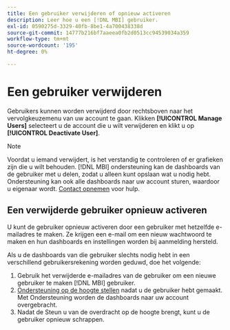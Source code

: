 ```yaml
---
title: Een gebruiker verwijderen of opnieuw activeren
description: Leer hoe u een [!DNL MBI] gebruiker.
exl-id: 0590275d-3329-40fb-8be1-4a700438338d
source-git-commit: 14777b216bf7aaeea0fb2d0513cc94539034a359
workflow-type: tm+mt
source-wordcount: '195'
ht-degree: 0%

---
```


# Een gebruiker verwijderen

Gebruikers kunnen worden verwijderd door rechtsboven naar het vervolgkeuzemenu van uw account te gaan. Klikken **[!UICONTROL Manage Users]** selecteert u de account die u wilt verwijderen en klikt u op **[!UICONTROL Deactivate User]**.

>[!NOTE]
>
>Voordat u iemand verwijdert, is het verstandig te controleren of er grafieken zijn die u wilt behouden. [!DNL MBI] ondersteuning kan de dashboards van de gebruiker met u delen, zodat u alleen kunt opslaan wat u nodig hebt. Ondersteuning kan ook alle dashboards naar uw account sturen, waardoor u eigenaar wordt. [Contact opnemen](../../guide-overview.md) voor hulp.

## Een verwijderde gebruiker opnieuw activeren

U kunt de gebruiker opnieuw activeren door een gebruiker met hetzelfde e-mailadres te maken. Ze krijgen een e-mail om een nieuw wachtwoord te maken en hun dashboards en instellingen worden bij aanmelding hersteld.

Als u de dashboards van die gebruiker slechts nodig hebt in een verschillend gebruikersrekening worden geduwd, doe het volgende:

1. Gebruik het verwijderde e-mailadres van de gebruiker om een nieuwe gebruiker te maken [!DNL MBI] gebruiker.
1. [Ondersteuning op de hoogte stellen](https://experienceleague.adobe.com/docs/commerce-knowledge-base/kb/troubleshooting/miscellaneous/mbi-service-policies.html?lang=en) nadat u de gebruiker hebt gemaakt. Met Ondersteuning worden de dashboards naar uw account overgebracht.
1. Nadat de Steun u van de overdracht op de hoogte brengt, kunt u de gebruiker opnieuw schrappen.
